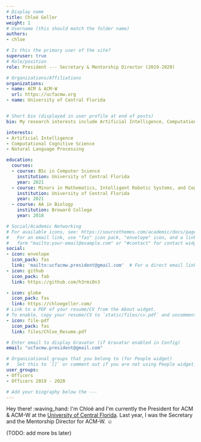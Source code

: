 ```yaml
---
# Display name
title: Chloë Geller
weight: 1
# Username (this should match the folder name)
authors:
- chloe

# Is this the primary user of the site?
superuser: true
# Role/position
role: President --- Secretary & Mentorship Director (2019-2020)

# Organizations/Affiliations
organizations:
- name: ACM & ACM-W
  url: https://ucfacmw.org
- name: University of Central Florida


# Short bio (displayed in user profile at end of posts)
bio: My research interests include Artificial Intelligence, Computational Cognitive Science and Natural Language Processing.

interests:
- Artificial Intelligence
- Computational Cognitive Science
- Natural Language Processing 

education:
  courses:
  - course: BSc in Computer Science
    institution: University of Central Florida
    year: 2021
  - course: Minors in Mathematics, Intelligent Robotic Systems, and Cognitive Science
    institution: University of Central Florida
    year: 2021
  - course: AA in Biology
    institution: Broward College
    year: 2018

# Social/Academic Networking
# For available icons, see: https://sourcethemes.com/academic/docs/page-builder/#icons
#   For an email link, use "fas" icon pack, "envelope" icon, and a link in the
#   form "mailto:your-email@example.com" or "#contact" for contact widget.
social:
- icon: envelope
  icon_pack: fas
  link: 'mailto:ucfacmw.president@gmail.com'  # For a direct email link, use "mailto:test@example.org".
- icon: github
  icon_pack: fab
  link: https://github.com/h3rmi0n3

- icon: globe
  icon_pack: fas
  link: https://chloegeller.com/
# Link to a PDF of your resume/CV from the About widget.
# To enable, copy your resume/CV to `static/files/cv.pdf` and uncomment the lines below.
- icon: file-pdf
  icon_pack: fas
  link: files/Chloe_Resume.pdf

# Enter email to display Gravatar (if Gravatar enabled in Config)
email: "ucfacmw.president@gmail.com"

# Organizational groups that you belong to (for People widget)
#   Set this to `[]` or comment out if you are not using People widget.
user_groups:
- Officers
- Officers 2019 - 2020

# Add your biography below the ---
---
```


Hey there! :waving_hand: I'm Chloë and I'm currently the President for ACM & ACM-W at the [University of Central Florida](https://www.ucf.edu/). Last year, I was the Secretary and the Mentorship Director for ACM-W. :relaxed:

(TODO: add more bs later)
